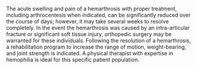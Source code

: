 The acute swelling and pain of a hemarthrosis with proper treatment, including arthrocentesis when indicated, can be significantly reduced over the course of days; however, it may take several weeks to resolve completely. In the event the hemarthrosis was caused by an intra-articular fracture or significant soft tissue injury, orthopedic surgery may be warranted for these individuals. Following the resolution of a hemarthrosis, a rehabilitation program to increase the range of motion, weight-bearing, and joint strength is indicated. A physical therapist with expertise in hemophilia is ideal for this specific patient population.